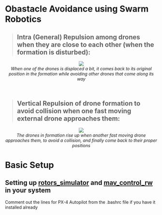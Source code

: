 # Obastacle Avoidance using Swarm Robotics

> ## Intra (General) Repulsion among drones when they are close to each other (when the formation is disturbed):

<!-- ![General Repulsion](https://media.discordapp.net/attachments/892774933107707904/892775008294826054/general_repulsion.gif) -->

<p align="center">
    <img src="https://media.discordapp.net/attachments/892774933107707904/892775008294826054/general_repulsion.gif" />
    <br>
    <i>When one of the drones is displaced a bit, it comes back to its original position in the formation while avoiding other drones that come along its way</i>
</p>

<br>

> ## Vertical Repulsion of drone formation to avoid collision when one fast moving external drone approaches them:

<!-- ![Vertical Repulsion](https://media.discordapp.net/attachments/892774933107707904/892775015731314778/vertical_repulsion.gif) -->

<p align="center">
    <img src="https://media.discordapp.net/attachments/892774933107707904/892775015731314778/vertical_repulsion.gif" />
    <br>
    <i>The drones in formation rise up when another fast moving drone approaches them, to avoid a collision, and finally come back to their proper positions</i>
</p>

# Basic Setup
## Setting up [rotors_simulator](https://github.com/ethz-asl/rotors_simulator) and [mav_control_rw](https://github.com/ethz-asl/mav_control_rw) in your system

Comment out the lines for PX-4 Autopilot from the .bashrc file if you have it installed already

